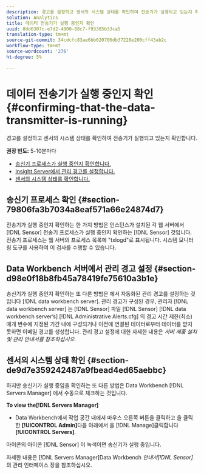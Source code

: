 ```yaml
---
description: 경고를 설정하고 센서의 시스템 상태를 확인하여 전송기가 실행되고 있는지 확인합니다.
solution: Analytics
title: 데이터 전송기가 실행 중인지 확인
uuid: 8dd6307c-e7d2-4800-88c7-f93385b33ca5
translation-type: tm+mt
source-git-commit: 34cdcfc83ae6bb620706db37228e200cff43ab2c
workflow-type: tm+mt
source-wordcount: '276'
ht-degree: 5%

---
```



# 데이터 전송기가 실행 중인지 확인{#confirming-that-the-data-transmitter-is-running}

경고를 설정하고 센서의 시스템 상태를 확인하여 전송기가 실행되고 있는지 확인합니다.

**권장 빈도:** 5-10분마다

* [송신기 프로세스가 실행 중인지 확인합니다.](../../../home/c-snsr-ovrvw/admin-sensor/c-data-trmtr-rng.md#section-79806fa3b7034a8eaf571a66e24874d7)
* [Insight Server에서 관리 경고를 설정합니다.](../../../home/c-snsr-ovrvw/admin-sensor/c-data-trmtr-rng.md#section-d98e0f18b8fb45a78419fe75610a3b1e)
* [센서의 시스템 상태를 확인합니다.](../../../home/c-snsr-ovrvw/admin-sensor/c-data-trmtr-rng.md#section-de9d7e359242487a9fbead4ed65aebbc)

## 송신기 프로세스 확인 {#section-79806fa3b7034a8eaf571a66e24874d7}

전송기가 실행 중인지 확인하는 한 가지 방법은 인스턴스가 설치된 각 웹 서버에서 [!DNL Sensor] 전송기 프로세스가 실행 중인지 확인하는 [!DNL Sensor] 것입니다. 전송기 프로세스는 웹 서버의 프로세스 목록에 &quot;txlogd&quot;로 표시됩니다. 시스템 모니터링 도구를 사용하여 이 검사를 수행할 수 있습니다.

## Data Workbench 서버에서 관리 경고 설정 {#section-d98e0f18b8fb45a78419fe75610a3b1e}

송신기가 실행 중인지 확인하는 또 다른 방법은 에서 자동화된 관리 경고를 설정하는 것입니다 [!DNL data workbench server]. 관리 경고가 구성된 경우, 관리자 [!DNL data workbench server] 는 [!DNL Sensor] 파일 [!DNL Sensor] [!DNL data workbench server’s] [!DNL Administrative Alerts.cfg] 의 경고 시간 제한(최소) 매개 변수에 지정된 기간 내에 구성되거나 이전에 연결된 데이터로부터 데이터를 받지 못하면 이메일 경고를 생성합니다. 관리 경고 설정에 대한 자세한 내용은 *서버 제품 설치 및 관리 안내서를 참조하십시오*.

## 센서의 시스템 상태 확인 {#section-de9d7e359242487a9fbead4ed65aebbc}

하지만 송신기가 실행 중임을 확인하는 또 다른 방법은 Data Workbench [!DNL Servers Manager] 에서 수동으로 체크하는 것입니다.

**To view the[!DNL Servers Manager]**

* Data Workbench에서 작업 공간 내에서 마우스 오른쪽 버튼을 클릭하고 을 클릭한 **[!UICONTROL Admin]**&#x200B;다음 아래에서 을 [!DNL Manage]클릭합니다 **[!UICONTROL Servers]**.

아이콘의 아이콘 [!DNL Sensor] 이 녹색이면 송신기가 실행 중입니다.

자세한 내용은 [!DNL Servers Manager]Data Workbench *안내서[!DNL Sensor]*&#x200B;의 관리 인터페이스 장을 참조하십시오.
